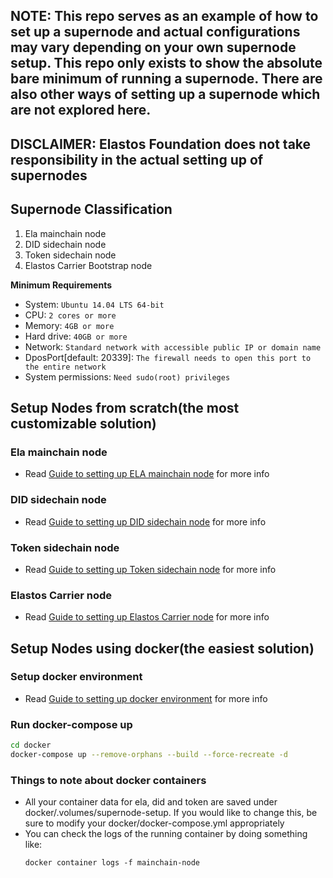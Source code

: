 ## NOTE: This repo serves as an example of how to set up a supernode and actual configurations may vary depending on your own supernode setup. This repo only exists to show the absolute bare minimum of running a supernode. There are also other ways of setting up a supernode which are not explored here. 

## DISCLAIMER: Elastos Foundation does not take responsibility in the actual setting up of supernodes

## Supernode Classification
1. Ela mainchain node
2. DID sidechain node
3. Token sidechain node
4. Elastos Carrier Bootstrap node

**Minimum Requirements**
- System: `Ubuntu 14.04 LTS 64-bit`
- CPU: `2 cores or more`
- Memory: `4GB or more`
- Hard drive: `40GB or more`
- Network: `Standard network with accessible public IP or domain name`
- DposPort[default: 20339]: `The firewall needs to open this port to the entire network`
- System permissions: `Need sudo(root) privileges`

## Setup Nodes from scratch(the most customizable solution)

### Ela mainchain node
- Read [Guide to setting up ELA mainchain node](./ubuntu/setup-ela-node.md) for more info

### DID sidechain node
- Read [Guide to setting up DID sidechain node](./ubuntu/setup-did-sidechain-node.md) for more info

### Token sidechain node
- Read [Guide to setting up Token sidechain node](./ubuntu/setup-token-sidechain-node.md) for more info

### Elastos Carrier node
- Read [Guide to setting up Elastos Carrier node](./ubuntu/setup-elastos-carrier-node.md) for more info

## Setup Nodes using docker(the easiest solution)

### Setup docker environment
- Read [Guide to setting up docker environment](./docker/setup-docker-environment.md) for more info

### Run docker-compose up
```bash
cd docker
docker-compose up --remove-orphans --build --force-recreate -d
```

### Things to note about docker containers
- All your container data for ela, did and token are saved under docker/.volumes/supernode-setup. If you would like to change this, be sure to modify your docker/docker-compose.yml appropriately
- You can check the logs of the running container by doing something like:
    ```
    docker container logs -f mainchain-node
    ```